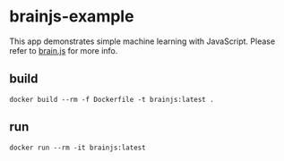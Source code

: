 # brainjs-example
This app demonstrates simple machine learning with JavaScript. Please refer to [brain.js](https://github.com/BrainJS/brain.js) for more info.
## build
```
docker build --rm -f Dockerfile -t brainjs:latest .
```
## run
```
docker run --rm -it brainjs:latest
```
